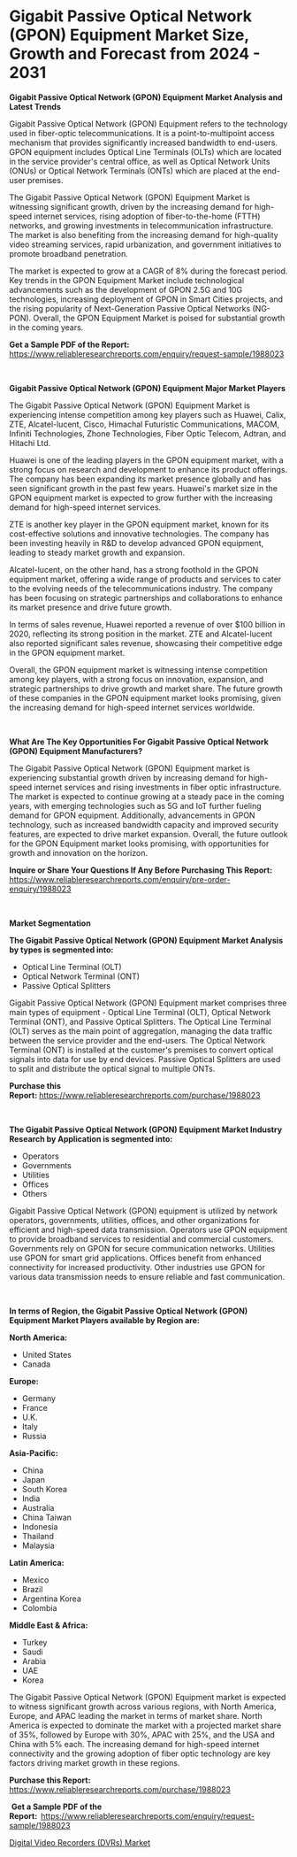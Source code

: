 <p><h1>Gigabit Passive Optical Network (GPON) Equipment Market Size, Growth and Forecast from 2024 - 2031</h1></p><p><strong>Gigabit Passive Optical Network (GPON) Equipment Market Analysis and Latest Trends</strong></p>
<p><p>Gigabit Passive Optical Network (GPON) Equipment refers to the technology used in fiber-optic telecommunications. It is a point-to-multipoint access mechanism that provides significantly increased bandwidth to end-users. GPON equipment includes Optical Line Terminals (OLTs) which are located in the service provider's central office, as well as Optical Network Units (ONUs) or Optical Network Terminals (ONTs) which are placed at the end-user premises.</p><p>The Gigabit Passive Optical Network (GPON) Equipment Market is witnessing significant growth, driven by the increasing demand for high-speed internet services, rising adoption of fiber-to-the-home (FTTH) networks, and growing investments in telecommunication infrastructure. The market is also benefiting from the increasing demand for high-quality video streaming services, rapid urbanization, and government initiatives to promote broadband penetration.</p><p>The market is expected to grow at a CAGR of 8% during the forecast period. Key trends in the GPON Equipment Market include technological advancements such as the development of GPON 2.5G and 10G technologies, increasing deployment of GPON in Smart Cities projects, and the rising popularity of Next-Generation Passive Optical Networks (NG-PON). Overall, the GPON Equipment Market is poised for substantial growth in the coming years.</p></p>
<p><strong>Get a Sample PDF of the Report:&nbsp;</strong> <a href="https://www.reliableresearchreports.com/enquiry/request-sample/1988023">https://www.reliableresearchreports.com/enquiry/request-sample/1988023</a></p>
<p>&nbsp;</p>
<p><strong>Gigabit Passive Optical Network (GPON) Equipment Major Market Players</strong></p>
<p><p>The Gigabit Passive Optical Network (GPON) Equipment Market is experiencing intense competition among key players such as Huawei, Calix, ZTE, Alcatel-lucent, Cisco, Himachal Futuristic Communications, MACOM, Infiniti Technologies, Zhone Technologies, Fiber Optic Telecom, Adtran, and Hitachi Ltd.</p><p>Huawei is one of the leading players in the GPON equipment market, with a strong focus on research and development to enhance its product offerings. The company has been expanding its market presence globally and has seen significant growth in the past few years. Huawei's market size in the GPON equipment market is expected to grow further with the increasing demand for high-speed internet services.</p><p>ZTE is another key player in the GPON equipment market, known for its cost-effective solutions and innovative technologies. The company has been investing heavily in R&D to develop advanced GPON equipment, leading to steady market growth and expansion.</p><p>Alcatel-lucent, on the other hand, has a strong foothold in the GPON equipment market, offering a wide range of products and services to cater to the evolving needs of the telecommunications industry. The company has been focusing on strategic partnerships and collaborations to enhance its market presence and drive future growth.</p><p>In terms of sales revenue, Huawei reported a revenue of over $100 billion in 2020, reflecting its strong position in the market. ZTE and Alcatel-lucent also reported significant sales revenue, showcasing their competitive edge in the GPON equipment market.</p><p>Overall, the GPON equipment market is witnessing intense competition among key players, with a strong focus on innovation, expansion, and strategic partnerships to drive growth and market share. The future growth of these companies in the GPON equipment market looks promising, given the increasing demand for high-speed internet services worldwide.</p></p>
<p>&nbsp;</p>
<p><strong>What Are The Key Opportunities For Gigabit Passive Optical Network (GPON) Equipment Manufacturers?</strong></p>
<p><p>The Gigabit Passive Optical Network (GPON) Equipment market is experiencing substantial growth driven by increasing demand for high-speed internet services and rising investments in fiber optic infrastructure. The market is expected to continue growing at a steady pace in the coming years, with emerging technologies such as 5G and IoT further fueling demand for GPON equipment. Additionally, advancements in GPON technology, such as increased bandwidth capacity and improved security features, are expected to drive market expansion. Overall, the future outlook for the GPON Equipment market looks promising, with opportunities for growth and innovation on the horizon.</p></p>
<p><strong>Inquire or Share Your Questions If Any Before Purchasing This Report:</strong> <a href="https://www.reliableresearchreports.com/enquiry/pre-order-enquiry/1988023">https://www.reliableresearchreports.com/enquiry/pre-order-enquiry/1988023</a></p>
<p>&nbsp;</p>
<p><strong>Market Segmentation</strong></p>
<p><strong>The Gigabit Passive Optical Network (GPON) Equipment Market Analysis by types is segmented into:</strong></p>
<p><ul><li>Optical Line Terminal (OLT)</li><li>Optical Network Terminal (ONT)</li><li>Passive Optical Splitters</li></ul></p>
<p><p>Gigabit Passive Optical Network (GPON) Equipment market comprises three main types of equipment - Optical Line Terminal (OLT), Optical Network Terminal (ONT), and Passive Optical Splitters. The Optical Line Terminal (OLT) serves as the main point of aggregation, managing the data traffic between the service provider and the end-users. The Optical Network Terminal (ONT) is installed at the customer's premises to convert optical signals into data for use by end devices. Passive Optical Splitters are used to split and distribute the optical signal to multiple ONTs.</p></p>
<p><strong>Purchase this Report:&nbsp;</strong><a href="https://www.reliableresearchreports.com/purchase/1988023">https://www.reliableresearchreports.com/purchase/1988023</a></p>
<p>&nbsp;</p>
<p><strong>The Gigabit Passive Optical Network (GPON) Equipment Market Industry Research by Application is segmented into:</strong></p>
<p><ul><li>Operators</li><li>Governments</li><li>Utilities</li><li>Offices</li><li>Others</li></ul></p>
<p><p>Gigabit Passive Optical Network (GPON) equipment is utilized by network operators, governments, utilities, offices, and other organizations for efficient and high-speed data transmission. Operators use GPON equipment to provide broadband services to residential and commercial customers. Governments rely on GPON for secure communication networks. Utilities use GPON for smart grid applications. Offices benefit from enhanced connectivity for increased productivity. Other industries use GPON for various data transmission needs to ensure reliable and fast communication.</p></p>
<p>&nbsp;</p>
<p><strong>In terms of Region, the Gigabit Passive Optical Network (GPON) Equipment Market Players available by Region are:</strong></p>
<p>
    <p> <strong> North America: </strong>
        <ul>
            <li>United States</li>
            <li>Canada</li>
        </ul>
        </p> 
    <p> <strong> Europe: </strong>
        <ul>
            <li>Germany</li>
            <li>France</li>
            <li>U.K.</li>
            <li>Italy</li>
            <li>Russia</li>
        </ul>
        </p> 
    <p> <strong> Asia-Pacific: </strong>
        <ul>
            <li>China</li>
            <li>Japan</li>
            <li>South Korea</li>
            <li>India</li>
            <li>Australia</li>
            <li>China Taiwan</li>
            <li>Indonesia</li>
            <li>Thailand</li>
            <li>Malaysia</li>
        </ul>
        </p> 
    <p> <strong> Latin America: </strong>
        <ul>
            <li>Mexico</li>
            <li>Brazil</li>
            <li>Argentina Korea</li>
            <li>Colombia</li>
        </ul>
        </p> 
    <p> <strong> Middle East & Africa: </strong>
        <ul>
            <li>Turkey</li>
            <li>Saudi</li>
            <li>Arabia</li>
            <li>UAE</li>
            <li>Korea</li>
        </ul>
    </p>
    </p>
<p><p>The Gigabit Passive Optical Network (GPON) Equipment market is expected to witness significant growth across various regions, with North America, Europe, and APAC leading the market in terms of market share. North America is expected to dominate the market with a projected market share of 35%, followed by Europe with 30%, APAC with 25%, and the USA and China with 5% each. The increasing demand for high-speed internet connectivity and the growing adoption of fiber optic technology are key factors driving market growth in these regions.</p></p>
<p><strong>Purchase this Report: </strong><a href="https://www.reliableresearchreports.com/purchase/1988023">https://www.reliableresearchreports.com/purchase/1988023</a></p>
<p>&nbsp;<strong>Get a Sample PDF of the Report:&nbsp;&nbsp;</strong><a href="https://www.reliableresearchreports.com/enquiry/request-sample/1988023">https://www.reliableresearchreports.com/enquiry/request-sample/1988023</a></p>
<p><strong></strong></p>
<p><p><a href="https://github.com/BryceTownsendr/Market-Research-Report-List-4/blob/main/digital-video-recorders-dvrs-market.md">Digital Video Recorders (DVRs) Market</a></p></p>